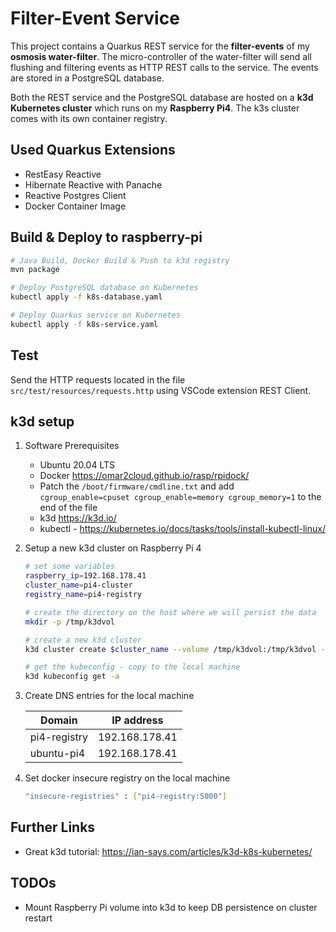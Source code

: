 # Filter-Event Service

This project contains a Quarkus REST service for the **filter-events** of my **osmosis water-filter**. The micro-controller of the water-filter will send all flushing and filtering events as HTTP REST calls to the service. The events are stored in a PostgreSQL database.

Both the REST service and the PostgreSQL database are hosted on a **k3d Kubernetes cluster** which runs on my **Raspberry Pi4**. The k3s cluster comes with its own container registry.

## Used Quarkus Extensions

* RestEasy Reactive
* Hibernate Reactive with Panache
* Reactive Postgres Client
* Docker Container Image

## Build & Deploy to raspberry-pi

```sh
# Java Build, Docker Build & Push to k3d registry
mvn package

# Deploy PostgreSQL database on Kubernetes
kubectl apply -f k8s-database.yaml

# Deploy Quarkus service on Kubernetes
kubectl apply -f k8s-service.yaml
```

## Test

Send the HTTP requests located in the file `src/test/resources/requests.http` using VSCode extension REST Client.

## k3d setup

1. Software Prerequisites

    * Ubuntu 20.04 LTS
    * Docker <https://omar2cloud.github.io/rasp/rpidock/>
    * Patch the `/boot/firmware/cmdline.txt` and add `cgroup_enable=cpuset cgroup_enable=memory cgroup_memory=1` to the end of the file
    * k3d <https://k3d.io/>
    * kubectl - <https://kubernetes.io/docs/tasks/tools/install-kubectl-linux/>

1. Setup a new k3d cluster on Raspberry Pi 4

    ```sh
    # set some variables
    raspberry_ip=192.168.178.41
    cluster_name=pi4-cluster
    registry_name=pi4-registry

    # create the directory on the host where we will persist the data
    mkdir -p /tmp/k3dvol

    # create a new k3d cluster
    k3d cluster create $cluster_name --volume /tmp/k3dvol:/tmp/k3dvol --api-port $raspberry_ip:6550 -p "8081:80@loadbalancer" --agents 2 --registry-create $registry_name:0.0.0.0:5000

    # get the kubeconfig - copy to the local machine
    k3d kubeconfig get -a
    ```

1. Create DNS entries for the local machine

    | Domain       | IP address     |
    | ------------ | -------------- |
    | pi4-registry | 192.168.178.41 |
    | ubuntu-pi4   | 192.168.178.41 |

1. Set docker insecure registry on the local machine

    ```sh
    "insecure-registries" : ["pi4-registry:5000"]
    ```

## Further Links

* Great k3d tutorial: <https://ian-says.com/articles/k3d-k8s-kubernetes/>

## TODOs

* Mount Raspberry Pi volume into k3d to keep DB persistence on cluster restart
